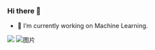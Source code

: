 ### Hi there 👋

- 🔭 I’m currently working on Machine Learning.


![](https://github-readme-stats.vercel.app/api?username=JamYiz)
![图片]([https://user-images.githubusercontent.com/44351690/171314077-488cc19f-b4e5-4123-9281-f798aa9ca36f.png](https://count.getloli.com/get/@%E7%8B%82%E6%80%92%E7%99%BD%E7%BB%99%E6%80%AA?theme=asoul))
